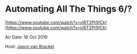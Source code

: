 # Automating All The Things 6/?

[https://www.youtube.com/watch?v=yl6T2Pt5fCk](https://www.youtube.com/watch?v=yl6T2Pt5fCk)

Air Date: 16 Oct 2019

Host: [Jason van Brackel](twitter.com/jasonvanbrackel)